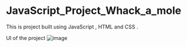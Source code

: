 # JavaScript_Project_Whack_a_mole
This is project built using JavaScript , HTML and CSS .

UI of the project 
![image](https://user-images.githubusercontent.com/60139552/208921845-5b1e3e21-98f5-4cf1-8797-ca9372d83d6f.png)
